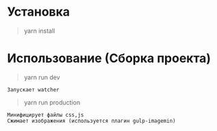 # Установка
> yarn install

# Использование (Сборка проекта)
> yarn run dev

```
Запускает watcher
```

> yarn run production

```
Минифицирует файлы css,js
Сжимает изображения (используется плагин gulp-imagemin)
```